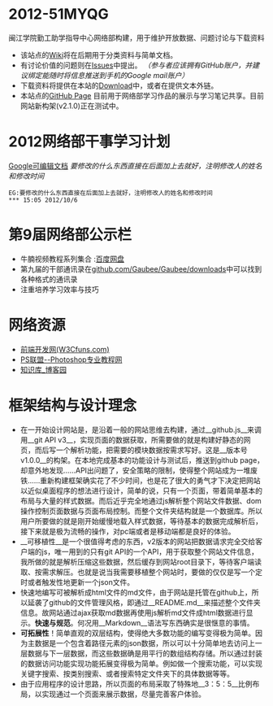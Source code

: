 ﻿ 2012-51MYQG
===========

闽江学院勤工助学指导中心网络部构建，用于维护开放数据、问题讨论与下载资料

* 该站点的[Wiki](https://github.com/Gaubee/2012-51MYQG/wiki)将在后期用于分类资料与简单文档。
* 有讨论价值的问题则在[Issues](https://github.com/Gaubee/2012-51MYQG/issues)中提出。
_（参与者应该拥有GitHub账户，并建议绑定能随时将信息推送到手机的Google mail账户）_
* 下载资料将提供在本站的[Download](https://github.com/Gaubee/2012-51MYQG/downloads)中，或者在提供文本外链。
* 本站点的[GitHub Page](http://gaubee.github.com/2012-51MYQG/) 目前用于网络部学习作品的展示与学习笔记共享。目前网站新构架(v2.1.0)正在测试中。

# 2012网络部干事学习计划

[Google可编辑文档](https://docs.google.com/document/d/1UjH0PbG8y1GR-mevPPxHXoAmwD76S1mFTq40efi9qSc/edit)
_要修改的什么东西直接在后面加上去就好，注明修改人的姓名和修改时间_
```
EG:要修改的什么东西直接在后面加上去就好，注明修改人的姓名和修改时间
*** 15:05 2012/10/6
```

# 第9届网络部公示栏
* 牛腩视频教程系列集合 :[百度网盘](http://pan.baidu.com/share/link?shareid=69304&uk=2567048257)
* 第九届的干部通讯录在[github.com/Gaubee/Gaubee/downloads](https://github.com/Gaubee/Gaubee/downloads)中可以找到各种格式的通讯录
* 注重培养学习效率与技巧

# 网络资源
* [前端开发网(W3Cfuns.com)](http://www.w3cfuns.com)
* [PS联盟--Photoshop专业教程网](http://www.68ps.com/)
* [知识库_博客园](http://kb.cnblogs.com/)

# 框架结构与设计理念
* 在一开始设计网站是，是沿着一般的网站思维去构建，通过__github.js__来调用__git API v3__，实现页面的数据获取，所需要做的就是构建好静态的网页，而后写一个解析功能，把需要的模块数据按需求写好。这是__版本号v1.0.0__的构架。在本地完成基本的功能设计与测试后，推送到github page，却意外地发现……API出问题了，安全策略的限制，使得整个网站成为一堆废铁……重新构建框架确实花了不少时间，也是花了很大的勇气才下决定把网站以近似桌面程序的想法进行设计，简单的说，只有一个页面，带着简单基本的布局与大量的样式数据。而后近乎完全地通过js解析整个网站文件数据、dom操作控制页面数据与页面布局控制。而整个文件夹结构就是一个数据库。所以用户所要做的就是刚开始缓慢地载入样式数据，等待基本的数据完成解析后，接下来就是极为流畅的操作，对pc端或者是移动端都是良好的体验。
* __可移植性__是一个很值得考虑的东西，v2版本的网站把数据请求完全交给客户端的js，唯一用到的只有git API的一个API，用于获取整个网站文件信息，我所做的就是解析压缩这些数据，然后缓存到网站root目录下，等待客户端读取、按需求解压。也就是说当我需要移植整个网站时，要做的仅仅是写一个定时或者触发性地更新一个json文件。
* 快速地编写可被解析成html文件的md文件，由于网站是托管在github上，所以延袭了github的文件管理风格，即通过__README.md__来描述整个文件夹信息。故网站通过ajax获取md数据再使用js解析md文件成html数据进行显示。__快速与规范__。何况用__Markdown__语法写东西确实是很惬意的事情。
* __可拓展性__！简单直观的双层结构，使得绝大多数功能的编写变得极为简单。因为主数据是一个包含着路径元素的json数据，所以可以十分简单地去访问上一层数据与下一层数据，而这些数据确是用平行的数组结构存储。所以通过封装的数据访问功能实现功能拓展变得极为简单。例如做一个搜索功能，可以实现关键字搜索、按类别搜索、或者搜索特定文件夹下的具体数据等等。
* 由于应用程序的设计思路，所以页面的布局采取了特殊地__3：5：5__比例布局，以实现通过一个页面来展示数据，尽量完善客户体验。